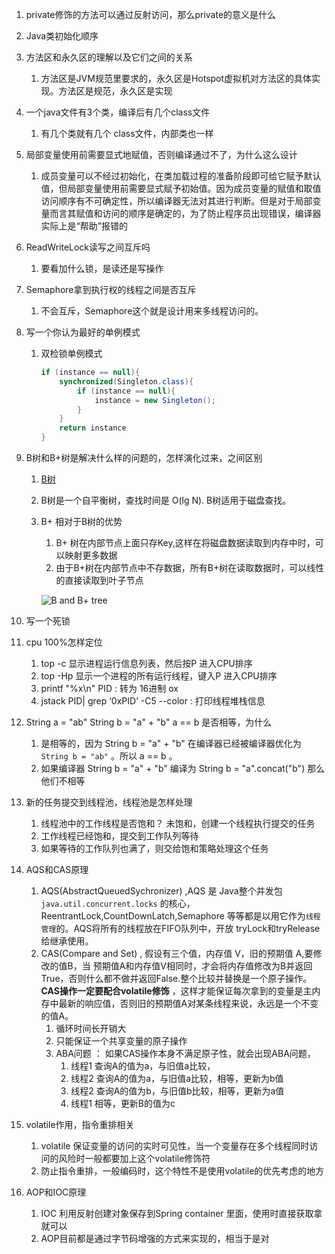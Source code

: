 1. private修饰的方法可以通过反射访问，那么private的意义是什么

2. Java类初始化顺序

3. 方法区和永久区的理解以及它们之间的关系

   1. 方法区是JVM规范里要求的，永久区是Hotspot虚拟机对方法区的具体实现。方法区是规范，永久区是实现

4. 一个java文件有3个类，编译后有几个class文件

   1. 有几个类就有几个 class文件，内部类也一样

5. 局部变量使用前需要显式地赋值，否则编译通过不了，为什么这么设计

   1. 成员变量可以不经过初始化，在类加载过程的准备阶段即可给它赋予默认值，但局部变量使用前需要显式赋予初始值。因为成员变量的赋值和取值访问顺序有不可确定性，所以编译器无法对其进行判断。但是对于局部变量而言其赋值和访问的顺序是确定的，为了防止程序员出现错误，编译器实际上是“帮助”报错的

6. ReadWriteLock读写之间互斥吗

   1. 要看加什么锁，是读还是写操作

7. Semaphore拿到执行权的线程之间是否互斥

   1. 不会互斥，Semaphore这个就是设计用来多线程访问的。

8. 写一个你认为最好的单例模式

   1. 双检锁单例模式

      ```java
      if (instance == null){
          synchronized(Singleton.class){
              if (instance == null){
                  instance = new Singleton();
              }
          }
          return instance
      }
      ```

9. B树和B+树是解决什么样的问题的，怎样演化过来，之间区别

   1. [B树](https://zh.wikipedia.org/wiki/B%E6%A0%91) 

   2. B树是一个自平衡树，查找时间是 O(lg N). B树适用于磁盘查找。

   3. B+ 相对于B树的优势

      1. B+ 树在内部节点上面只存Key,这样在将磁盘数据读取到内存中时，可以映射更多数据
      2. 由于B+树在内部节点中不存数据，所有B+树在读取数据时，可以线性的直接读取到叶子节点

      ![B and B+ tree](https://i.stack.imgur.com/l6UyF.png)

10. 写一个死锁

11. cpu 100%怎样定位
    1. top -c  显示进程运行信息列表，然后按P 进入CPU排序
    2. top -Hp <PID> 显示一个进程的所有运行线程，键入P 进入CPU排序
    3. printf "%x\n" PID  : 转为 16进制 ox<PID>
    4. jstack PID| grep ‘0xPID’ -C5 --color : 打印线程堆栈信息 

12. String a = "ab" String b = "a" + "b" a == b 是否相等，为什么    
    1. 是相等的，因为 String b = "a" + "b" 在编译器已经被编译器优化为 `String b = "ab"`  。所以 a == b 。
    2. 如果编译器 String b = "a" + "b" 编译为 String b = "a".concat("b") 那么他们不相等

13. 新的任务提交到线程池，线程池是怎样处理
    1. 线程池中的工作线程是否饱和？ 未饱和，创建一个线程执行提交的任务
    2. 工作线程已经饱和，提交到工作队列等待
    3. 如果等待的工作队列也满了，则交给饱和策略处理这个任务

14. AQS和CAS原理
    1. AQS(AbstractQueuedSychronizer) ,AQS 是 Java整个并发包`java.util.concurrent.locks` 的核心，ReentrantLock,CountDownLatch,Semaphore 等等都是以用它作为`线程管理`的。AQS将所有的线程放在FIFO队列中，开放 tryLock和tryRelease给继承使用。
    2. CAS(Compare and Set) , 假设有三个值，内存值 V，旧的预期值 A,要修改的值B，当 预期值A和内存值V相同时，才会将内存值修改为B并返回True，否则什么都不做并返回False.整个比较并替换是一个原子操作。**CAS操作一定要配合volatile修饰** ，这样才能保证每次拿到的变量是主内存中最新的响应值，否则旧的预期值A对某条线程来说，永远是一个不变的值A。
       1. 循环时间长开销大
       2. 只能保证一个共享变量的原子操作
       3. ABA问题 ： 如果CAS操作本身不满足原子性，就会出现ABA问题，
          1. 线程1 查询A的值为a，与旧值a比较，
          2. 线程2 查询A的值为a，与旧值a比较，相等，更新为b值
          3. 线程2 查询A的值为b，与旧值b比较，相等，更新为a值
          4. 线程1 相等，更新B的值为c

15. volatile作用，指令重排相关

    1. volatile 保证变量的访问的实时可见性，当一个变量存在多个线程同时访问的风险时一般都要加上这个volatile修饰符
    2. 防止指令重排，一般编码时，这个特性不是使用volatile的优先考虑的地方

16. AOP和IOC原理

    1. IOC 利用反射创建对象保存到Spring container 里面，使用时直接获取拿就可以
    2. AOP目前都是通过字节码增强的方式来实现的，相当于是对

